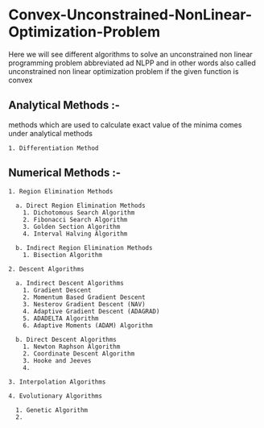 # Convex-Unconstrained-NonLinear-Optimization-Problem
Here we will see different algorithms to solve an unconstrained non linear programming problem abbreviated ad NLPP and in other words also called unconstrained non linear optimization problem if the given function is convex

##   Analytical Methods :- 
methods which are used to calculate exact value of the minima comes under analytical methods

    1. Differentiation Method
##   Numerical Methods :-

    1. Region Elimination Methods

      a. Direct Region Elimination Methods
        1. Dichotomous Search Algorithm
        2. Fibonacci Search Algorithm
        3. Golden Section Algorithm
        4. Interval Halving Algorithm

      b. Indirect Region Elimination Methods
        1. Bisection Algorithm

    2. Descent Algorithms

      a. Indirect Descent Algorithms
        1. Gradient Descent
        2. Momentum Based Gradient Descent
        3. Nesterov Gradient Descent (NAV)
        4. Adaptive Gradient Descent (ADAGRAD)
        5. ADADELTA Algorithm
        6. Adaptive Moments (ADAM) Algorithm

      b. Direct Descent Algorithms
        1. Newton Raphson Algorithm
        2. Coordinate Descent Algorithm
        3. Hooke and Jeeves
        4. 

    3. Interpolation Algorithms

    4. Evolutionary Algorithms

      1. Genetic Algorithm
      2.  

